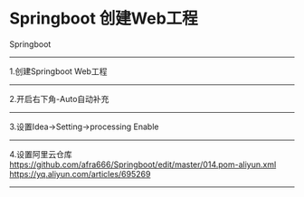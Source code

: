 # Springboot 创建Web工程
Springboot 

***
1.创建Springboot Web工程   
***
2.开启右下角-Auto自动补充  
***
3.设置Idea->Setting->processing Enable  
***
4.设置阿里云仓库   
https://github.com/afra666/Springboot/edit/master/014.pom-aliyun.xml   
https://yq.aliyun.com/articles/695269    

***
